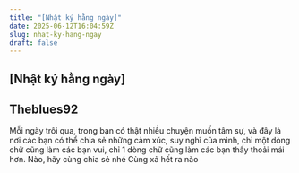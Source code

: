 ```yaml
---
title: "[Nhật ký hằng ngày]"
date: 2025-06-12T16:04:59Z
slug: nhat-ky-hang-ngay
draft: false
---
```


## [Nhật ký hằng ngày]

## Theblues92

Mỗi ngày trôi qua, trong bạn có thật nhiều chuyện muốn tâm sự, và đây là nơi các bạn có thể chia sẻ những cảm xúc, suy nghĩ của mình, chỉ một dòng chữ cũng làm các bạn vui, chỉ 1 dòng chữ cũng làm các bạn thấy thoải mái hơn. Nào, hãy cùng chia sẻ nhé Cùng xả hết ra nào
